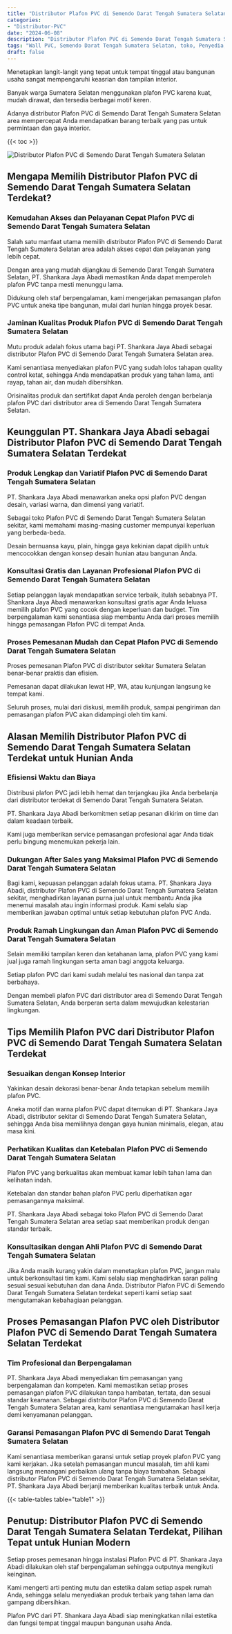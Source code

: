 ```yaml
---
title: "Distributor Plafon PVC di Semendo Darat Tengah Sumatera Selatan"
categories: 
- "Distributor-PVC"
date: "2024-06-08"
description: "Distributor Plafon PVC di Semendo Darat Tengah Sumatera Selatan untuk hunian, kantor, serta gerai. Produk unggulan, variasi motif, pilihan warna elegan, beserta servis pemasangan oleh tenaga ahli profesional serta kepastian resmi!|Servis penyediaan Plafon PVC di Semendo Darat Tengah Sumatera Selatan untuk keperluan tempat tinggal, kantor, maupun gerai, dengan material berkualitas dan penempatan oleh tenaga ahli profesional serta jaminan resmi.|Pilihan Plafon PVC di Semendo Darat Tengah Sumatera Selatan yang terbukti untuk tempat tinggal, perkantoran, dan gerai, dengan produk unggulan dan pemasangan ditangani oleh tim berpengalaman dan jaminan resmi.|Penjualan Plafon PVC di Semendo Darat Tengah Sumatera Selatan untuk rumah, kantor, serta gerai, dengan material berkualitas dan penempatan ditangani oleh tenaga ahli profesional, dilengkapi beserta kepastian resmi.}"
tags: "Wall PVC, Semendo Darat Tengah Sumatera Selatan, toko, Penyedia, distributor"
draft: false
---
```


Menetapkan langit-langit yang tepat untuk tempat tinggal atau bangunan usaha sangat mempengaruhi keasrian dan tampilan interior.

Banyak warga Sumatera Selatan menggunakan plafon PVC karena kuat, mudah dirawat, dan tersedia berbagai motif keren.

Adanya distributor Plafon PVC di Semendo Darat Tengah Sumatera Selatan area mempercepat Anda mendapatkan barang terbaik yang pas untuk permintaan dan gaya interior.

{{< toc >}}

![Distributor Plafon PVC di Semendo Darat Tengah Sumatera Selatan](/images/Distributor-PVC/Distributor-Plafon-PVC-di-Semendo-Darat-Tengah-Sumatera-Selatan.png)


## Mengapa Memilih Distributor Plafon PVC di Semendo Darat Tengah Sumatera Selatan Terdekat?

### Kemudahan Akses dan Pelayanan Cepat Plafon PVC di Semendo Darat Tengah Sumatera Selatan

Salah satu manfaat utama memilih distributor Plafon PVC di Semendo Darat Tengah Sumatera Selatan area adalah akses cepat dan pelayanan yang lebih cepat.

Dengan area yang mudah dijangkau di Semendo Darat Tengah Sumatera Selatan, PT. Shankara Jaya Abadi memastikan Anda dapat memperoleh plafon PVC tanpa mesti menunggu lama.

Didukung oleh staf berpengalaman, kami mengerjakan pemasangan plafon PVC untuk aneka tipe bangunan, mulai dari hunian hingga proyek besar.

### Jaminan Kualitas Produk Plafon PVC di Semendo Darat Tengah Sumatera Selatan

Mutu produk adalah fokus utama bagi PT. Shankara Jaya Abadi sebagai distributor Plafon PVC di Semendo Darat Tengah Sumatera Selatan area.

Kami senantiasa menyediakan plafon PVC yang sudah lolos tahapan quality control ketat, sehingga Anda mendapatkan produk yang tahan lama, anti rayap, tahan air, dan mudah dibersihkan.

Orisinalitas produk dan sertifikat dapat Anda peroleh dengan berbelanja plafon PVC dari distributor area di Semendo Darat Tengah Sumatera Selatan.

## Keunggulan PT. Shankara Jaya Abadi sebagai Distributor Plafon PVC di Semendo Darat Tengah Sumatera Selatan Terdekat

### Produk Lengkap dan Variatif Plafon PVC di Semendo Darat Tengah Sumatera Selatan

PT. Shankara Jaya Abadi menawarkan aneka opsi plafon PVC dengan desain, variasi warna, dan dimensi yang variatif.

Sebagai toko Plafon PVC di Semendo Darat Tengah Sumatera Selatan sekitar, kami memahami masing-masing customer mempunyai keperluan yang berbeda-beda.

Desain bernuansa kayu, plain, hingga gaya kekinian dapat dipilih untuk mencocokkan dengan konsep desain hunian atau bangunan Anda.

### Konsultasi Gratis dan Layanan Profesional Plafon PVC di Semendo Darat Tengah Sumatera Selatan

Setiap pelanggan layak mendapatkan service terbaik, itulah sebabnya PT. Shankara Jaya Abadi menawarkan konsultasi gratis agar Anda leluasa memilih plafon PVC yang cocok dengan keperluan dan budget. Tim berpengalaman kami senantiasa siap membantu Anda dari proses memilih hingga pemasangan Plafon PVC di tempat Anda.

### Proses Pemesanan Mudah dan Cepat Plafon PVC di Semendo Darat Tengah Sumatera Selatan

Proses pemesanan Plafon PVC di distributor sekitar Sumatera Selatan benar-benar praktis dan efisien.

Pemesanan dapat dilakukan lewat HP, WA, atau kunjungan langsung ke tempat kami.

Seluruh proses, mulai dari diskusi, memilih produk, sampai pengiriman dan pemasangan plafon PVC akan didampingi oleh tim kami.

## Alasan Memilih Distributor Plafon PVC di Semendo Darat Tengah Sumatera Selatan Terdekat untuk Hunian Anda

### Efisiensi Waktu dan Biaya

Distribusi plafon PVC jadi lebih hemat dan terjangkau jika Anda berbelanja dari distributor terdekat di Semendo Darat Tengah Sumatera Selatan.

PT. Shankara Jaya Abadi berkomitmen setiap pesanan dikirim on time dan dalam keadaan terbaik.

Kami juga memberikan service pemasangan profesional agar Anda tidak perlu bingung menemukan pekerja lain.

### Dukungan After Sales yang Maksimal Plafon PVC di Semendo Darat Tengah Sumatera Selatan

Bagi kami, kepuasan pelanggan adalah fokus utama. PT. Shankara Jaya Abadi, distributor Plafon PVC di Semendo Darat Tengah Sumatera Selatan sekitar, menghadirkan layanan purna jual untuk membantu Anda jika menemui masalah atau ingin informasi produk. Kami selalu siap memberikan jawaban optimal untuk setiap kebutuhan plafon PVC Anda.

### Produk Ramah Lingkungan dan Aman Plafon PVC di Semendo Darat Tengah Sumatera Selatan

Selain memiliki tampilan keren dan ketahanan lama, plafon PVC yang kami jual juga ramah lingkungan serta aman bagi anggota keluarga.

Setiap plafon PVC dari kami sudah melalui tes nasional dan tanpa zat berbahaya.

Dengan membeli plafon PVC dari distributor area di Semendo Darat Tengah Sumatera Selatan, Anda berperan serta dalam mewujudkan kelestarian lingkungan.

## Tips Memilih Plafon PVC dari Distributor Plafon PVC di Semendo Darat Tengah Sumatera Selatan Terdekat

### Sesuaikan dengan Konsep Interior

Yakinkan desain dekorasi benar-benar Anda tetapkan sebelum memilih plafon PVC.

Aneka motif dan warna plafon PVC dapat ditemukan di PT. Shankara Jaya Abadi, distributor sekitar di Semendo Darat Tengah Sumatera Selatan, sehingga Anda bisa memilihnya dengan gaya hunian minimalis, elegan, atau masa kini.

### Perhatikan Kualitas dan Ketebalan Plafon PVC di Semendo Darat Tengah Sumatera Selatan

Plafon PVC yang berkualitas akan membuat kamar lebih tahan lama dan kelihatan indah.

Ketebalan dan standar bahan plafon PVC perlu diperhatikan agar pemasangannya maksimal.

PT. Shankara Jaya Abadi sebagai toko Plafon PVC di Semendo Darat Tengah Sumatera Selatan area setiap saat memberikan produk dengan standar terbaik.

### Konsultasikan dengan Ahli Plafon PVC di Semendo Darat Tengah Sumatera Selatan

Jika Anda masih kurang yakin dalam menetapkan plafon PVC, jangan malu untuk berkonsultasi tim kami. Kami selalu siap menghadirkan saran paling sesuai sesuai kebutuhan dan dana Anda. Distributor Plafon PVC di Semendo Darat Tengah Sumatera Selatan terdekat seperti kami setiap saat mengutamakan kebahagiaan pelanggan.

## Proses Pemasangan Plafon PVC oleh Distributor Plafon PVC di Semendo Darat Tengah Sumatera Selatan Terdekat

### Tim Profesional dan Berpengalaman

PT. Shankara Jaya Abadi menyediakan tim pemasangan yang berpengalaman dan kompeten. Kami memastikan setiap proses pemasangan plafon PVC dilakukan tanpa hambatan, tertata, dan sesuai standar keamanan. Sebagai distributor Plafon PVC di Semendo Darat Tengah Sumatera Selatan area, kami senantiasa mengutamakan hasil kerja demi kenyamanan pelanggan.

### Garansi Pemasangan Plafon PVC di Semendo Darat Tengah Sumatera Selatan

Kami senantiasa memberikan garansi untuk setiap proyek plafon PVC yang kami kerjakan. Jika setelah pemasangan muncul masalah, tim ahli kami langsung menangani perbaikan ulang tanpa biaya tambahan. Sebagai distributor Plafon PVC di Semendo Darat Tengah Sumatera Selatan sekitar, PT. Shankara Jaya Abadi berjanji memberikan kualitas terbaik untuk Anda.

{{< table-tables table="table1" >}}

## Penutup: Distributor Plafon PVC di Semendo Darat Tengah Sumatera Selatan Terdekat, Pilihan Tepat untuk Hunian Modern

Setiap proses pemesanan hingga instalasi Plafon PVC di PT. Shankara Jaya Abadi dilakukan oleh staf berpengalaman sehingga outputnya mengikuti keinginan.

Kami mengerti arti penting mutu dan estetika dalam setiap aspek rumah Anda, sehingga selalu menyediakan produk terbaik yang tahan lama dan gampang dibersihkan.

Plafon PVC dari PT. Shankara Jaya Abadi siap meningkatkan nilai estetika dan fungsi tempat tinggal maupun bangunan usaha Anda.